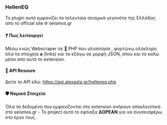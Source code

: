 ### HellenEQ

To plugin αυτό εμφανίζει τα τελευταία σεισμικά γεγονότα της Ελλάδας απο το official site :globe_with_meridians: seismos.gr

#### :question: Πως λειτουργεί

Μέσω ενώς Webscraper σε :elephant: PHP που υλοποίησα , φορτώνω ολόκληρο όλα τα στοιχεία **a** (links) και τα εξάγω σε μορφή JSON, όπου και τα καλώ μέσα απο αυτό το extension.


#### :gem: API Resoure
Δείτε το API εδώ: https://api.alexasta.gr/helleneq.php

#### :shield: Nομικά Στοιχεία

Όλα τα δεδομένα που εμφανίζονται στο extension ανήκουν αποκλειστικά στο seismos.gr - To project αυτό το έφτιαξα **ΔΩΡΕΑΝ** για να συνσεισφέρω στο έργο τους.